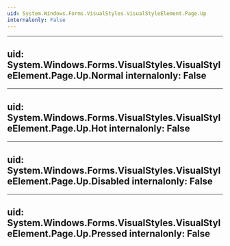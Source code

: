 ```yaml
---
uid: System.Windows.Forms.VisualStyles.VisualStyleElement.Page.Up
internalonly: False
---
```


---
uid: System.Windows.Forms.VisualStyles.VisualStyleElement.Page.Up.Normal
internalonly: False
---

---
uid: System.Windows.Forms.VisualStyles.VisualStyleElement.Page.Up.Hot
internalonly: False
---

---
uid: System.Windows.Forms.VisualStyles.VisualStyleElement.Page.Up.Disabled
internalonly: False
---

---
uid: System.Windows.Forms.VisualStyles.VisualStyleElement.Page.Up.Pressed
internalonly: False
---
